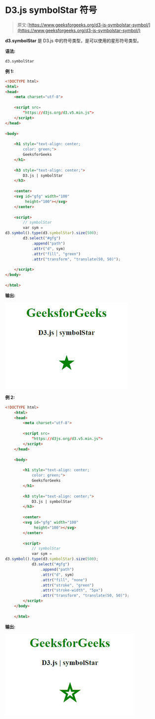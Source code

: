 # D3.js symbolStar 符号

> 原文:[https://www.geeksforgeeks.org/d3-js-symbolstar-symbol/](https://www.geeksforgeeks.org/d3-js-symbolstar-symbol/)

**d3.symbolStar** 是 D3.js 中的符号类型，是可以使用的星形符号类型。

**语法:**

```html
d3.symbolStar
```

**例 1:**

```html
<!DOCTYPE html>
<html>
<head>
    <meta charset="utf-8">

    <script src=
        "https://d3js.org/d3.v5.min.js">
    </script>
</head>

<body>

    <h1 style="text-align: center; 
        color: green;">
        GeeksforGeeks
    </h1>

    <h3 style="text-align: center;">
        D3.js | symbolStar 
    </h3>

    <center>
    <svg id="gfg" width="100"
         height="100"></svg>
    </center>

    <script>
        // symbolStar
        var sym = 
d3.symbol().type(d3.symbolStar).size(500);
        d3.select("#gfg")
            .append("path")
            .attr("d", sym)
            .attr("fill", "green")
            .attr("transform", "translate(50, 50)");

    </script>
</body>

</html>
```

**输出:**

![](img/895649034d18297c42eccc9083829260.png)

**例 2:**

```html
<!DOCTYPE html>
    <html>
    <head>
        <meta charset="utf-8">

        <script src=
            "https://d3js.org/d3.v5.min.js">
        </script>
    </head>

    <body>

        <h1 style="text-align: center;
            color: green;">
            GeeksforGeeks
        </h1>

        <h3 style="text-align: center;">
            D3.js | symbolStar
        </h3>

        <center>
        <svg id="gfg" width="100"
             height="100"></svg>
        </center>

        <script>
            // symbolStar 
            var sym = 
d3.symbol().type(d3.symbolStar).size(500);
            d3.select("#gfg")
                .append("path")
                .attr("d", sym)
                .attr("fill", "none")
                .attr("stroke", "green")
                .attr("stroke-width", "5px")
                .attr("transform", "translate(50, 50)");
        </script>
    </body>

    </html>
```

**输出:**

![](img/8cdb7b8602cf062642099b5edc5f98a9.png)